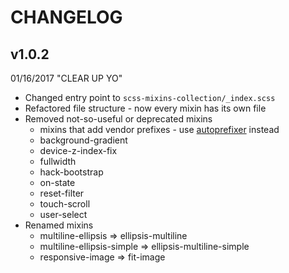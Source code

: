 # CHANGELOG

## v1.0.2

01/16/2017 "CLEAR UP YO"

* Changed entry point to `scss-mixins-collection/_index.scss`
* Refactored file structure - now every mixin has its own file
* Removed not-so-useful or deprecated mixins 
  * mixins that add vendor prefixes - use [autoprefixer](https://github.com/postcss/autoprefixer) instead
  * background-gradient
  * device-z-index-fix
  * fullwidth
  * hack-bootstrap
  * on-state
  * reset-filter
  * touch-scroll
  * user-select
* Renamed mixins
  * multiline-ellipsis => ellipsis-multiline
  * multiline-ellipsis-simple => ellipsis-multiline-simple
  * responsive-image => fit-image

